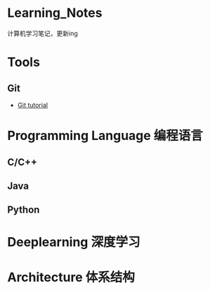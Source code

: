 # Learning_Notes
计算机学习笔记，更新ing
# Tools
## Git
-  [Git tutorial](/Git/Git-1.md)
# Programming Language 编程语言
## C/C++
## Java
## Python

# Deeplearning 深度学习

# Architecture 体系结构
